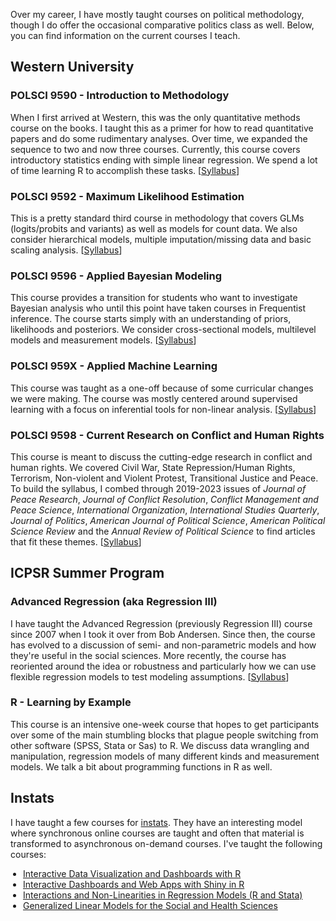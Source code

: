 <script src="https://kit.fontawesome.com/3b340a2892.js" crossorigin="anonymous"></script>

<script type="text/javascript">
document.addEventListener('DOMContentLoaded', function() {
    document.getElementById('downloads').innerHTML = '<div class="icon-container" style="width: 100%;"><a href="index.html" class="link-item" title="Home" rel="nofollow"><i class="fa-solid fa-house fa-2xl"></i><span style="padding-top: 15px;">Home</span></a><a href="Research.html" class="link-item" title="Research" rel="nofollow"><i class="fa-solid fa-puzzle-piece fa-2xl"></i><span style="padding-top: 15px;">Research</span></a><a href="Teaching.html" class="link-item" title="Teaching" rel="nofollow"><i class="fa-solid fa-user-graduate fa-2xl"></i><span style="padding-top: 15px;">Teaching</span></a><a href="Software.html" class="link-item" title="Software" rel="nofollow"><i class="fa-solid fa-floppy-disk fa-2xl"></i><span style="padding-top: 15px;">Software</span></a></div>';}, false);
</script>
<style>
.icon-container {
    display: flex;
    justify-content: space-evenly;
    align-items: center;
}

.icon-container a {
    text-align: center;
    display: flex;
    flex-direction: column;
    align-items: center;
    text-decoration: none;
    color: inherit;
}

.icon-container i {
    font-size: 24px; /* Adjust the icon size */
    margin-bottom: 5px; /* Space between icon and label */
    margin-top: 5px; /* Space between icon and label */
}

.icon-container span {
    font-size: 14px; /* Adjust the label size */
}
ul {
  padding-left: 20px;
}
</style>

Over my career, I have mostly taught courses on political methodology, though I do offer the occasional comparative politics class as well.  Below, you can find information on the current courses I teach. 

## Western University 

### POLSCI 9590 - Introduction to Methodology

When I first arrived at Western, this was the only quantitative methods course on the books. I taught this as a primer for how to read quantitative papers and do some rudimentary analyses.  Over time, we expanded the sequence to two and now three courses.  Currently, this course covers introductory statistics ending with simple linear regression.  We spend a lot of time learning R to accomplish these tasks.  [[Syllabus](/files/documents/9590_syllabus_2024.pdf)]

### POLSCI 9592 - Maximum Likelihood Estimation

This is a pretty standard third course in methodology that covers GLMs (logits/probits and variants) as well as models for count data. We also consider hierarchical models, multiple imputation/missing data and basic scaling analysis. [[Syllabus](/files/documents/9592_syllabus_2024.pdf)]

### POLSCI 9596 - Applied Bayesian Modeling

This course provides a transition for students who want to investigate Bayesian analysis who until this point have taken courses in Frequentist inference.  The course starts simply with an understanding of priors, likelihoods and posteriors.  We consider cross-sectional models, multilevel models and measurement models. [[Syllabus](/files/documents/9596_syllabus_2023.pdf)]

### POLSCI 959X - Applied Machine Learning

This course was taught as a one-off because of some curricular changes we were making.  The course was mostly centered around supervised learning with a focus on inferential tools for non-linear analysis.  [[Syllabus](/files/documents/9592_syllabus_2020.pdf)]

### POLSCI 9598 - Current Research on Conflict and Human Rights

This course is meant to discuss the cutting-edge research in conflict and human rights.  We covered Civil War, State Repression/Human Rights, Terrorism, Non-violent and Violent Protest, Transitional Justice and Peace. To build the syllabus, I combed through 2019-2023 issues of _Journal of Peace Research_, _Journal of Conflict Resolution_, _Conflict Management and Peace Science_, _International Organization_, _International Studies Quarterly_, _Journal of Politics_, _American Journal of Political Science_, _American Political Science Review_ and the _Annual Review of Political Science_ to find articles that fit these themes.  [[Syllabus](/files/documents/9598_syllabus_2024.pdf)]

## ICPSR Summer Program 

### Advanced Regression (aka Regression III)

I have taught the Advanced Regression (previously Regression III) course since 2007 when I took it over from Bob Andersen.  Since then, the course has evolved to a discussion of semi- and non-parametric models and how they're useful in the social sciences.  More recently, the course has reoriented around the idea or robustness and particularly how we can use flexible regression models to test modeling assumptions. [[Syllabus](/files/documents/reg3_syllabus_2024.pdf)]

### R - Learning by Example

This course is an intensive one-week course that hopes to get participants over some of the main stumbling blocks that plague people switching from other software (SPSS, Stata or Sas) to R.  We discuss data wrangling and manipulation, regression models of many different kinds and measurement models.  We talk a bit about programming functions in R as well.  

## Instats

I have taught a few courses for [instats](https://instats.org).  They have an interesting model where synchronous online courses are taught and often that material is transformed to asynchronous on-demand courses.  I've taught the following courses: 
- [Interactive Data Visualization and Dashboards with R](https://instats.org/seminar/interactive-data-visualization-and-dashb0420)
- [Interactive Dashboards and Web Apps with Shiny in R](https://instats.org/seminar/interactive-dashboards-and-web-apps-with3)
- [Interactions and Non-Linearities in Regression Models (R and Stata)](https://instats.org/seminar/interactions-and-non-linearities-in-regr3)
- [Generalized Linear Models for the Social and Health Sciences](https://instats.org/seminar/generalized-linear-models-for-social-and3) 
